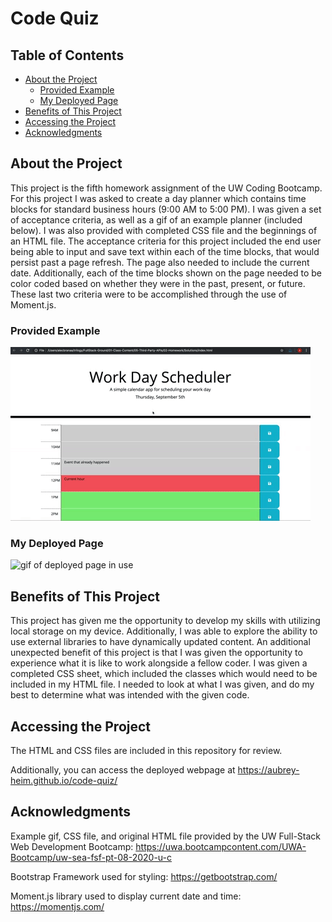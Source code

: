 # Code Quiz

## Table of Contents
* [About the Project](#about-the-project)
    * [Provided Example](#provided-example)
    * [My Deployed Page](#my-deployed-page)
* [Benefits of This Project](#benefits-of-this-project)
* [Accessing the Project](#accessing-the-project)
* [Acknowledgments](#acknowledgments)
  
## About the Project
This project is the fifth homework assignment of the UW Coding Bootcamp. For this project I was asked to create a day planner which contains time blocks for standard business hours (9:00 AM to 5:00 PM). I was given a set of acceptance criteria, as well as a gif of an example planner (included below). I was also provided with completed CSS file and the beginnings of an HTML file. The acceptance criteria for this project included the end user being able to input and save text within each of the time blocks, that would persist past a page refresh. The page also needed to include the current date. Additionally, each of the time blocks shown on the page needed to be color coded based on whether they were in the past, present, or future. These last two criteria were to be accomplished through the use of Moment.js.

### Provided Example
<img src="Assets/05-third-party-apis-homework-demo.gif" alt="gif of example page in use">

### My Deployed Page
<img src="Assets/deployed.gif" alt="gif of deployed page in use">

## Benefits of This Project
This project has given me the opportunity to develop my skills with utilizing local storage on my device. Additionally, I was able to explore the ability to use external libraries to have dynamically updated content. 
An additional unexpected benefit of this project is that I was given the opportunity to experience what it is like to work alongside a fellow coder. I was given a completed CSS sheet, which included the classes which would need to be included in my HTML file. I needed to look at what I was given, and do my best to determine what was intended with the given code. 

## Accessing the Project
The HTML and CSS files are included in this repository for review. 

Additionally, you can access the deployed webpage at https://aubrey-heim.github.io/code-quiz/

## Acknowledgments
Example gif, CSS file, and original HTML file provided by the UW Full-Stack Web Development Bootcamp: https://uwa.bootcampcontent.com/UWA-Bootcamp/uw-sea-fsf-pt-08-2020-u-c

Bootstrap Framework used for styling: https://getbootstrap.com/

Moment.js library used to display current date and time: https://momentjs.com/

